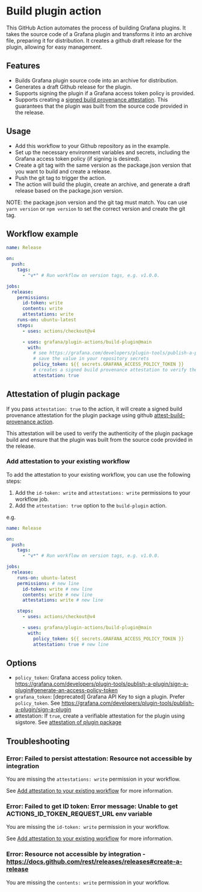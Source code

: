 # Build plugin action

This GitHub Action automates the process of building Grafana plugins. It takes the source code of a Grafana plugin and transforms it into an archive file, preparing it for distribution. It creates a github draft release for the plugin, allowing for easy management.

## Features

- Builds Grafana plugin source code into an archive for distribution.
- Generates a draft Github release for the plugin.
- Supports signing the plugin if a Grafana access token policy is provided.
- Supports creating a [signed build provenance attestation](https://docs.github.com/en/actions/security-for-github-actions/using-artifact-attestations/using-artifact-attestations-to-establish-provenance-for-builds). This guarantees that the plugin was built from the source code provided in the release.

## Usage

- Add this workflow to your Github repository as in the example.
- Set up the necessary environment variables and secrets, including the Grafana access token policy (if signing is desired).
- Create a git tag with the same version as the package.json version that you want to build and create a release.
- Push the git tag to trigger the action.
- The action will build the plugin, create an archive, and generate a draft release based on the package.json version.

NOTE: the package.json version and the git tag must match. You can use `yarn version` or `npm version` to set the correct version and create the git tag.

## Workflow example

```yaml
name: Release

on:
  push:
    tags:
      - "v*" # Run workflow on version tags, e.g. v1.0.0.

jobs:
  release:
    permissions:
      id-token: write
      contents: write
      attestations: write
    runs-on: ubuntu-latest
    steps:
      - uses: actions/checkout@v4

      - uses: grafana/plugin-actions/build-plugin@main
        with:
          # see https://grafana.com/developers/plugin-tools/publish-a-plugin/sign-a-plugin#generate-an-access-policy-token to generate it
          # save the value in your repository secrets
          policy_token: ${{ secrets.GRAFANA_ACCESS_POLICY_TOKEN }}
          # creates a signed build provenance attestation to verify the authenticity of the plugin build
          attestation: true
```

## Attestation of plugin package

If you pass `attestation: true` to the action, it will create a signed build provenance attestation for the plugin package using github [attest-build-provenance action](https://github.com/actions/attest-build-provenance).

This attestation will be used to verify the authenticity of the plugin package build and ensure that the plugin was built from the source code provided in the release.

### Add attestation to your existing workflow

To add the attestation to your existing workflow, you can use the following steps:

1. Add the `id-token: write` and `attestations: write` permissions to your workflow job.
1. Add the `attestation: true` option to the `build-plugin` action.

e.g.

```yaml
name: Release

on:
  push:
    tags:
      - "v*" # Run workflow on version tags, e.g. v1.0.0.

jobs:
  release:
    runs-on: ubuntu-latest
    permissions: # new line
      id-token: write # new line
      contents: write # new line
      attestations: write # new line

    steps:
      - uses: actions/checkout@v4

      - uses: grafana/plugin-actions/build-plugin@main
        with:
          policy_token: ${{ secrets.GRAFANA_ACCESS_POLICY_TOKEN }}
          attestation: true # new line
```

## Options

- `policy_token`: Grafana access policy token. https://grafana.com/developers/plugin-tools/publish-a-plugin/sign-a-plugin#generate-an-access-policy-token
- `grafana_token`: [deprecated] Grafana API Key to sign a plugin. Prefer `policy_token`. See https://grafana.com/developers/plugin-tools/publish-a-plugin/sign-a-plugin
- attestation: If `true`, create a verifiable attestation for the plugin using sigstore. See [attestation of plugin package](#attestation-of-plugin-package)

## Troubleshooting

### Error: Failed to persist attestation: Resource not accessible by integration

You are missing the `attestations: write` permission in your workflow.

See [Add attestation to your existing workflow](#add-attestation-to-your-existing-workflow) for more information.

### Error: Failed to get ID token: Error message: Unable to get ACTIONS_ID_TOKEN_REQUEST_URL env variable

You are missing the `id-token: write` permission in your workflow.

See [Add attestation to your existing workflow](#add-attestation-to-your-existing-workflow) for more information.

### Error: Resource not accessible by integration - https://docs.github.com/rest/releases/releases#create-a-release

You are missing the `contents: write` permission in your workflow.
